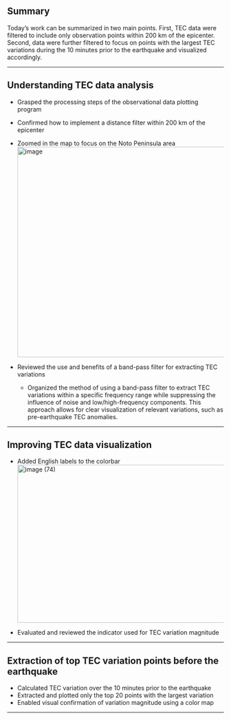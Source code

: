 ## Summary
Today’s work can be summarized in two main points. First, TEC data were filtered to include only observation points within 200 km of the epicenter. Second, data were further filtered to focus on points with the largest TEC variations during the 10 minutes prior to the earthquake and visualized accordingly.

-----------------
## Understanding TEC data analysis
- Grasped the processing steps of the observational data plotting program
- Confirmed how to implement a distance filter within 200 km of the epicenter
- Zoomed in the map to focus on the Noto Peninsula area
  <img width="712" height="489" alt="image" src="https://github.com/user-attachments/assets/2c74ae55-62aa-4436-84e4-5296de4ec868" />

- Reviewed the use and benefits of a band-pass filter for extracting TEC variations
  - Organized the method of using a band-pass filter to extract TEC variations within a specific frequency range while suppressing the influence of noise and low/high-frequency components. This approach allows for clear visualization of relevant variations, such as pre-earthquake TEC anomalies.  
------------

## Improving TEC data visualization
- Added English labels to the colorbar
  <img width="1055" height="367" alt="image (74)" src="https://github.com/user-attachments/assets/97bd9f09-857a-4dca-9994-2cbb46ef0efe" />

- Evaluated and reviewed the indicator used for TEC variation magnitude
---------
## Extraction of top TEC variation points before the earthquake

- Calculated TEC variation over the 10 minutes prior to the earthquake
- Extracted and plotted only the top 20 points with the largest variation
- Enabled visual confirmation of variation magnitude using a color map
---------------
